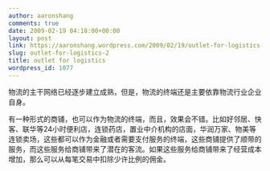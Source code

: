 ```yaml
---
author: aaronshang
comments: true
date: 2009-02-19 04:18:00+00:00
layout: post
link: https://aaronshang.wordpress.com/2009/02/19/outlet-for-logistics-2/
slug: outlet-for-logistics-2
title: outlet for logistics
wordpress_id: 1077
---
```


物流的主干网络已经逐步建立成熟，但是，物流的终端还是主要依靠物流行业企业自身。  
  
有一种形式的商铺，也可以作为物流的终端，而且，效果会不错。比如好邻居、快客、联华等24小时便利店，连锁药店，置业中介机构的店面，华润万家、物美等连锁卖场，这些都可以作为金融或者需要支付服务的终端，这些商铺提供了顺带的服务，而这些服务给商铺带来了潜在的客流。如果这些服务给商铺带来了经营成本增加，那么可以从每笔交易中扣除少许比例的佣金。  

